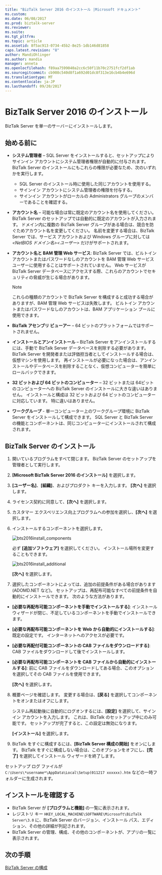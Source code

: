 ```yaml
---
title: "BizTalk Server 2016 のインストール |Microsoft ドキュメント"
ms.custom: 
ms.date: 06/08/2017
ms.prod: biztalk-server
ms.reviewer: 
ms.suite: 
ms.tgt_pltfrm: 
ms.topic: article
ms.assetid: 8f5ac913-0734-45b2-8e25-1db146d81858
caps.latest.revision: "8"
author: MandiOhlinger
ms.author: mandia
manager: anneta
ms.openlocfilehash: f89aa7599040a2cc6c50f11b70c2751fcf2df1ab
ms.sourcegitcommit: cb908c540d8f1a692d01dc8f313e16cb4b4e696d
ms.translationtype: MT
ms.contentlocale: ja-JP
ms.lasthandoff: 09/20/2017
---
```

# <a name="install-biztalk-server-2016"></a>BizTalk Server 2016 のインストール
BizTalk Server を単一のサーバーにインストールします。

## <a name="before-you-get-started"></a>始める前に

* **システム管理者** – SQL Server をインストールすると、セットアップによりサインイン アカウントにシステム管理者権限が自動的に付与されます。 BizTalk Server のインストールにもこれらの権限が必要なため、次のいずれかを実行します。
  * SQL Server のインストール時に使用した同じアカウントを使用する。
  * サインイン アカウントにシステム管理者の権限を付与する。
  * サインイン アカウントがローカルの Administrators グループのメンバーであることを確認する。
* **アカウント名** – 可能な場合は常に既定のアカウント名を使用してください。 BizTalk Server のセットアップでは自動的に既定のアカウントが入力されます。 ドメイン内に複数の BizTalk Server グループがある場合は、競合を防ぐためアカウント名を変更してください。 名前を変更する場合は、BizTalk Server では、サービス アカウントおよび Windows グループに対しては *<NetBIOS ドメイン名>\<ユーザー>* だけがサポートされます。
* **アカウント名と BAM 管理 Web サービス**: BizTalk Server では、ビルトイン アカウントまたはパスワードなしのアカウントを BAM 管理 Web サービス ユーザーに使用することはサポートされていません。 Web サービスが BizTalk Server データベースにアクセスする際、これらのアカウントでセキュリティの脅威が生じる場合があります。

    > [!NOTE] 
    > これらの種類のアカウントで BizTalk Server を構成すると成功する場合がありますが、BAM 管理 Web サービスは失敗します。 ビルトイン アカウントまたはパスワードなしのアカウントは、BAM アプリケーション プールに使用できます。

* **BizTalk アセンブリ ビューアー** – 64 ビットのプラットフォームではサポートされません。 
* **インストールとアンインストール** – BizTalk Server をアンインストールするには、手動で BizTalk Server データベースを削除する必要があります。 BizTalk Server を開発者または評価担当者としてインストールする場合は、仮想マシンを使用します。 再インストールが必要になった場合は、アンインストールやデータベースを削除することなく、仮想コンピューターを簡単にロールバックできます。
* **32 ビットおよび 64 ビットのコンピューター** – 32 ビットまたは 64ビットのコンピューターへの BizTalk Server のインストールに大きな違いはありません。 インストールと構成は 32 ビットおよび 64 ビットのコンピューターに対応しています。 特に違いはありません。
* **ワークグループ** - 単一コンピューター上のワークグループ環境に BizTalk Server をインストールして構成できます。 SQL Server と BizTalk Server の機能とコンポーネントは、同じコンピューターにインストールされて構成されます。


## <a name="install-biztalk-server"></a>BizTalk Server のインストール
1. 開いているプログラムをすべて閉じます。 BizTalk Server のセットアップを管理者として実行します。
2. **[Microsoft BizTalk Server 2016 のインストール]** を選択します。
3. **[ユーザー名]**、**[組織]**、およびプロダクト キーを入力します。 **[次へ]** を選択します。
4. ライセンス契約に同意して、**[次へ]** を選択します。
5. カスタマー エクスペリエンス向上プログラムへの参加を選択し、**[次へ]** を選択します。
6. インストールするコンポーネントを選択します。

    ![bts2016install_components](../install-and-config-guides/media/bts2016install-components.gif)
  
    必ず **[追加ソフトウェア]** を選択してください。 インストール場所を変更することもできます。 
  
    ![bts2016install_additional](../install-and-config-guides/media/bts2016install-additional.gif)

    **[次へ]** を選択します。   
  
 7. 選択したコンポーネントによっては、追加の前提条件がある場合があります (ADOMD.NET など)。 セットアップは、再配布可能なすべての前提条件を自動的にインストールできます。 次のような方法があります。
* **[必要な再配布可能コンポーネントを手動でインストールする]**: インストール ウィザードが閉じ、不足しているコンポーネントを手動でインストールできます。
* **[必要な再配布可能コンポーネントを Web から自動的にインストールする]**: 既定の設定です。 インターネットへのアクセスが必要です。
* **[必要な再配付可能コンポーネントの CAB ファイルをダウンロードする]**: CAB ファイルをダウンロードして後でインストールします。
* **[必要な再配布可能コンポーネントを CAB ファイルから自動的にインストールする]**: 前に CAB ファイルをダウンロードしてある場合、このオプションを選択してその CAB ファイルを使用できます。 

  **[次へ]** を選択します。
  
8. 概要ページを確認します。 変更する場合は、**[戻る]** を選択してコンポーネントをオンまたはオフにします。 

     システム再起動後に自動的にログオンするには、**[設定]** を選択して、サインイン アカウントを入力します。 これは、BizTalk のセットアップ中にのみ可能です。 セットアップが完了すると、この設定は無効になります。 

    **[インストール]** を選択します。
  
9. BizTalk をすぐに構成するには、**[BizTalk Server 構成の開始]** をオンにします。 BizTalk をすぐに構成しない場合は、このオプションをオフにし、**[完了]** を選択してインストール ウィザードを終了します。 

セットアップ ログ ファイルが `C:\Users\*username*\AppData\Local\Setup(011217 xxxxxx).htm` などの一時フォルダーに生成されます。
  
## <a name="check-the-installation"></a>インストールを確認する

* BizTalk Server が **[プログラムと機能]** の一覧に表示されます。
* レジストリ キー `HKEY_LOCAL_MACHINE\SOFTWARE\Microsoft\BizTalk Server\3.0` に、BizTalk Server のバージョン、インストール パス、エディション、その他の詳細が列記されます。
* BizTalk Server の管理、構成、その他のコンポーネントが、アプリの一覧に表示されます。 

## <a name="next-step"></a>次の手順
[BizTalk Server の構成](../install-and-config-guides/configure-biztalk-server.md)